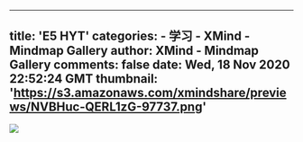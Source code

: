 
---
title: 'E5 HYT'
categories: 
    - 学习
    - XMind - Mindmap Gallery
author: XMind - Mindmap Gallery
comments: false
date: Wed, 18 Nov 2020 22:52:24 GMT
thumbnail: 'https://s3.amazonaws.com/xmindshare/previews/NVBHuc-QERL1zG-97737.png'
---

<div>   
<img src="https://s3.amazonaws.com/xmindshare/previews/NVBHuc-QERL1zG-97737.png" referrerpolicy="no-referrer">  
</div>
            